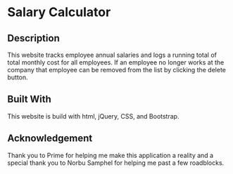 # Salary Calculator

## Description

This website tracks employee annual salaries and logs a running total of total monthly cost for all employees. If an employee no longer works at the company that employee can be removed from the list by clicking the delete button. 

## Built With

This website is build with html, jQuery, CSS, and Bootstrap.

## Acknowledgement

Thank you to Prime for helping me make this application a reality and a special thank you to Norbu Samphel for helping me past a few roadblocks. 


